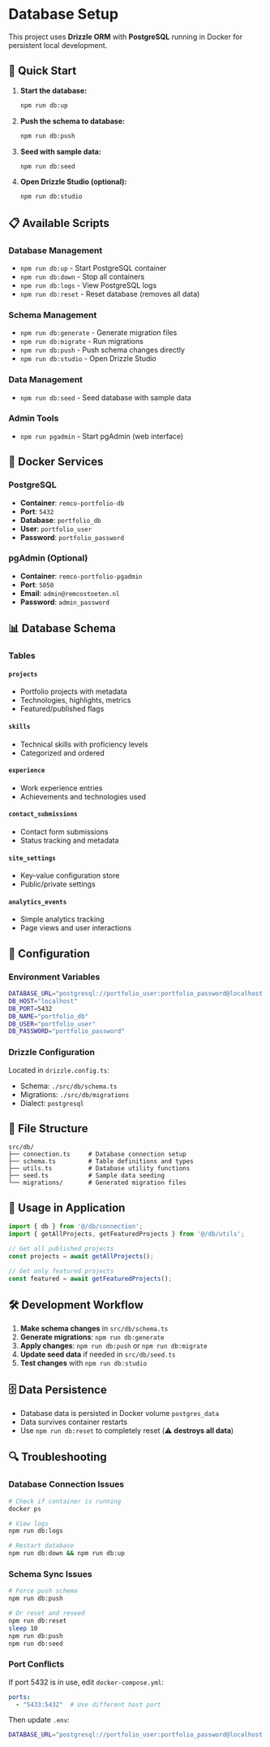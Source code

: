 # Database Setup

This project uses **Drizzle ORM** with **PostgreSQL** running in Docker for persistent local development.

## 🚀 Quick Start

1. **Start the database:**
   ```bash
   npm run db:up
   ```

2. **Push the schema to database:**
   ```bash
   npm run db:push
   ```

3. **Seed with sample data:**
   ```bash
   npm run db:seed
   ```

4. **Open Drizzle Studio (optional):**
   ```bash
   npm run db:studio
   ```

## 📋 Available Scripts

### Database Management
- `npm run db:up` - Start PostgreSQL container
- `npm run db:down` - Stop all containers
- `npm run db:logs` - View PostgreSQL logs
- `npm run db:reset` - Reset database (removes all data)

### Schema Management
- `npm run db:generate` - Generate migration files
- `npm run db:migrate` - Run migrations
- `npm run db:push` - Push schema changes directly
- `npm run db:studio` - Open Drizzle Studio

### Data Management
- `npm run db:seed` - Seed database with sample data

### Admin Tools
- `npm run pgadmin` - Start pgAdmin (web interface)

## 🐳 Docker Services

### PostgreSQL
- **Container**: `remco-portfolio-db`
- **Port**: `5432`
- **Database**: `portfolio_db`
- **User**: `portfolio_user`
- **Password**: `portfolio_password`

### pgAdmin (Optional)
- **Container**: `remco-portfolio-pgadmin`
- **Port**: `5050`
- **Email**: `admin@remcostoeten.nl`
- **Password**: `admin_password`

## 📊 Database Schema

### Tables

#### `projects`
- Portfolio projects with metadata
- Technologies, highlights, metrics
- Featured/published flags

#### `skills`
- Technical skills with proficiency levels
- Categorized and ordered

#### `experience`
- Work experience entries
- Achievements and technologies used

#### `contact_submissions`
- Contact form submissions
- Status tracking and metadata

#### `site_settings`
- Key-value configuration store
- Public/private settings

#### `analytics_events`
- Simple analytics tracking
- Page views and user interactions

## 🔧 Configuration

### Environment Variables
```bash
DATABASE_URL="postgresql://portfolio_user:portfolio_password@localhost:5432/portfolio_db"
DB_HOST="localhost"
DB_PORT=5432
DB_NAME="portfolio_db"
DB_USER="portfolio_user"
DB_PASSWORD="portfolio_password"
```

### Drizzle Configuration
Located in `drizzle.config.ts`:
- Schema: `./src/db/schema.ts`
- Migrations: `./src/db/migrations`
- Dialect: `postgresql`

## 📁 File Structure

```
src/db/
├── connection.ts     # Database connection setup
├── schema.ts         # Table definitions and types
├── utils.ts          # Database utility functions
├── seed.ts           # Sample data seeding
└── migrations/       # Generated migration files
```

## 🔗 Usage in Application

```typescript
import { db } from '@/db/connection';
import { getAllProjects, getFeaturedProjects } from '@/db/utils';

// Get all published projects
const projects = await getAllProjects();

// Get only featured projects
const featured = await getFeaturedProjects();
```

## 🛠️ Development Workflow

1. **Make schema changes** in `src/db/schema.ts`
2. **Generate migrations**: `npm run db:generate`
3. **Apply changes**: `npm run db:push` or `npm run db:migrate`
4. **Update seed data** if needed in `src/db/seed.ts`
5. **Test changes** with `npm run db:studio`

## 🗄️ Data Persistence

- Database data is persisted in Docker volume `postgres_data`
- Data survives container restarts
- Use `npm run db:reset` to completely reset (⚠️ **destroys all data**)

## 🔍 Troubleshooting

### Database Connection Issues
```bash
# Check if container is running
docker ps

# View logs
npm run db:logs

# Restart database
npm run db:down && npm run db:up
```

### Schema Sync Issues
```bash
# Force push schema
npm run db:push

# Or reset and reseed
npm run db:reset
sleep 10
npm run db:push
npm run db:seed
```

### Port Conflicts
If port 5432 is in use, edit `docker-compose.yml`:
```yaml
ports:
  - "5433:5432"  # Use different host port
```

Then update `.env`:
```bash
DATABASE_URL="postgresql://portfolio_user:portfolio_password@localhost:5433/portfolio_db"
```
